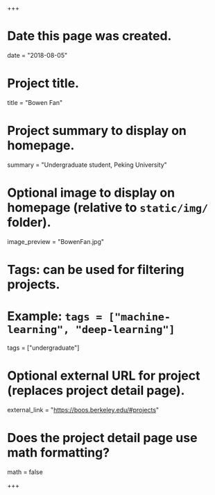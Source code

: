 +++
# Date this page was created.
date = "2018-08-05"

# Project title.
title = "Bowen Fan"

# Project summary to display on homepage.
summary = "Undergraduate student, Peking University"

# Optional image to display on homepage (relative to `static/img/` folder).
image_preview = "BowenFan.jpg"

# Tags: can be used for filtering projects.
# Example: `tags = ["machine-learning", "deep-learning"]`
tags = ["undergraduate"]

# Optional external URL for project (replaces project detail page).
external_link = "https://boos.berkeley.edu/#projects"

# Does the project detail page use math formatting?
math = false

+++

